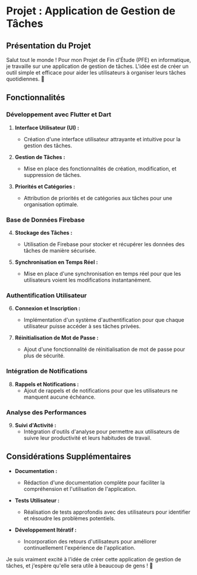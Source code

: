 # Projet : Application de Gestion de Tâches

## Présentation du Projet

Salut tout le monde ! Pour mon Projet de Fin d'Étude (PFE) en informatique, je travaille sur une application de gestion de tâches. L'idée est de créer un outil simple et efficace pour aider les utilisateurs à organiser leurs tâches quotidiennes. 📅

## Fonctionnalités

### Développement avec Flutter et Dart

1. **Interface Utilisateur (UI) :**
   - Création d'une interface utilisateur attrayante et intuitive pour la gestion des tâches.

2. **Gestion de Tâches :**
   - Mise en place des fonctionnalités de création, modification, et suppression de tâches.

3. **Priorités et Catégories :**
   - Attribution de priorités et de catégories aux tâches pour une organisation optimale.

### Base de Données Firebase

4. **Stockage des Tâches :**
   - Utilisation de Firebase pour stocker et récupérer les données des tâches de manière sécurisée.

5. **Synchronisation en Temps Réel :**
   - Mise en place d'une synchronisation en temps réel pour que les utilisateurs voient les modifications instantanément.

### Authentification Utilisateur

6. **Connexion et Inscription :**
   - Implémentation d'un système d'authentification pour que chaque utilisateur puisse accéder à ses tâches privées.

7. **Réinitialisation de Mot de Passe :**
   - Ajout d'une fonctionnalité de réinitialisation de mot de passe pour plus de sécurité.

### Intégration de Notifications

8. **Rappels et Notifications :**
   - Ajout de rappels et de notifications pour que les utilisateurs ne manquent aucune échéance.

### Analyse des Performances

9. **Suivi d'Activité :**
   - Intégration d'outils d'analyse pour permettre aux utilisateurs de suivre leur productivité et leurs habitudes de travail.

## Considérations Supplémentaires

- **Documentation :**
  - Rédaction d'une documentation complète pour faciliter la compréhension et l'utilisation de l'application.

- **Tests Utilisateur :**
  - Réalisation de tests approfondis avec des utilisateurs pour identifier et résoudre les problèmes potentiels.

- **Développement Itératif :**
  - Incorporation des retours d'utilisateurs pour améliorer continuellement l'expérience de l'application.

Je suis vraiment excité à l'idée de créer cette application de gestion de tâches, et j'espère qu'elle sera utile à beaucoup de gens ! 🚀
